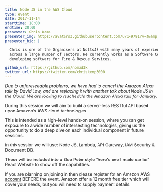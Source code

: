 ```yaml
---
title: Node JS in the AWS Cloud
type: event
date: 2017-11-14
starttime: 18:00
endtime: 20:00
presenter: Chris Kemp
presenter_img: https://avatars3.githubusercontent.com/u/149791?v=3&amp;u=31f0d9e778f98852a3d3d6407c753d029235a640&amp;s=400
presenter_bio: |

  Chris is one of the Organisers at NottsJS with many years of experience in IT
  across a large number of sectors. He currently works as a Software Contractor
  developing software for Fire & Rescue Services.

github_url: https://github.com/nomad3k
twitter_url: https://twitter.com/chriskemp3000
---
```


_Due to unforeseeable problems, we have had to cancel the Amazon Alexa talk by
David Low, and are replacing it with another talk about Node JS in the Cloud.
We are looking to reschedule the Amazon Alexa talk for January._

During this session we will aim to build a server-less RESTful API based upon
Amazon's AWS cloud technologies.

This is intended as a high-level hands-on session, where you can get exposure to
a wide number of intersecting technologies, giving us the opportunity to do a
deep dive on each individual component in future sessions.

In this session we will use: Node JS, Lambda, API Gateway, IAM Security &
Document DB.

These will be included into a Blue Peter style "here's one I made earlier" React
Website to show off the capabilities.

If you are planning on joining in then please [register for an Amazon AWS
account](https://portal.aws.amazon.com/billing/signup) BEFORE the event. Amazon
offer a 12 month free tier which will cover your needs, but you will need to
supply payment details.
